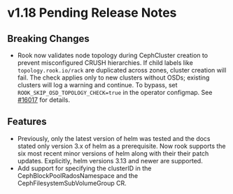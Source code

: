 # v1.18 Pending Release Notes

## Breaking Changes

- Rook now validates node topology during CephCluster creation to prevent misconfigured CRUSH hierarchies. If child labels like `topology.rook.io/rack` are duplicated across zones, cluster creation will fail. The check applies only to new clusters without OSDs; existing clusters will log a warning and continue. To bypass, set `ROOK_SKIP_OSD_TOPOLOGY_CHECK=true` in the operator configmap. See [#16017](https://github.com/rook/rook/pull/16017) for details.


## Features


- Previously, only the latest version of helm was tested and the docs stated only version 3.x of helm as a prerequisite. Now rook supports the six most recent minor versions of helm along with their their patch updates. Explicitly, helm versions 3.13 and newer are supported.
- Add support for specifying the clusterID in the CephBlockPoolRadosNamespace and the CephFilesystemSubVolumeGroup CR.
